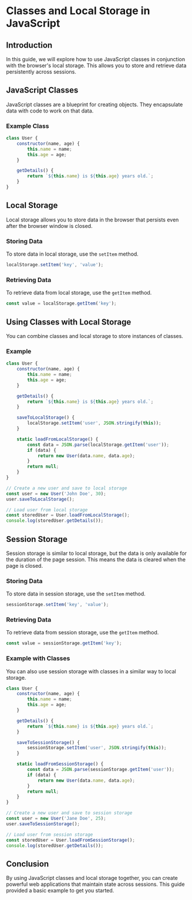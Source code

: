 # Classes and Local Storage in JavaScript

## Introduction
In this guide, we will explore how to use JavaScript classes in conjunction with the browser's local storage. This allows you to store and retrieve data persistently across sessions.

## JavaScript Classes
JavaScript classes are a blueprint for creating objects. They encapsulate data with code to work on that data.

### Example Class
```javascript
class User {
    constructor(name, age) {
        this.name = name;
        this.age = age;
    }

    getDetails() {
        return `${this.name} is ${this.age} years old.`;
    }
}
```

## Local Storage
Local storage allows you to store data in the browser that persists even after the browser window is closed.

### Storing Data
To store data in local storage, use the `setItem` method.
```javascript
localStorage.setItem('key', 'value');
```

### Retrieving Data
To retrieve data from local storage, use the `getItem` method.
```javascript
const value = localStorage.getItem('key');
```

## Using Classes with Local Storage
You can combine classes and local storage to store instances of classes.

### Example
```javascript
class User {
    constructor(name, age) {
        this.name = name;
        this.age = age;
    }

    getDetails() {
        return `${this.name} is ${this.age} years old.`;
    }

    saveToLocalStorage() {
        localStorage.setItem('user', JSON.stringify(this));
    }

    static loadFromLocalStorage() {
        const data = JSON.parse(localStorage.getItem('user'));
        if (data) {
            return new User(data.name, data.age);
        }
        return null;
    }
}

// Create a new user and save to local storage
const user = new User('John Doe', 30);
user.saveToLocalStorage();

// Load user from local storage
const storedUser = User.loadFromLocalStorage();
console.log(storedUser.getDetails());
```

## Session Storage
Session storage is similar to local storage, but the data is only available for the duration of the page session. This means the data is cleared when the page is closed.

### Storing Data
To store data in session storage, use the `setItem` method.
```javascript
sessionStorage.setItem('key', 'value');
```

### Retrieving Data
To retrieve data from session storage, use the `getItem` method.
```javascript
const value = sessionStorage.getItem('key');
```

### Example with Classes
You can also use session storage with classes in a similar way to local storage.

```javascript
class User {
    constructor(name, age) {
        this.name = name;
        this.age = age;
    }

    getDetails() {
        return `${this.name} is ${this.age} years old.`;
    }

    saveToSessionStorage() {
        sessionStorage.setItem('user', JSON.stringify(this));
    }

    static loadFromSessionStorage() {
        const data = JSON.parse(sessionStorage.getItem('user'));
        if (data) {
            return new User(data.name, data.age);
        }
        return null;
    }
}

// Create a new user and save to session storage
const user = new User('Jane Doe', 25);
user.saveToSessionStorage();

// Load user from session storage
const storedUser = User.loadFromSessionStorage();
console.log(storedUser.getDetails());
```

## Conclusion
By using JavaScript classes and local storage together, you can create powerful web applications that maintain state across sessions. This guide provided a basic example to get you started.